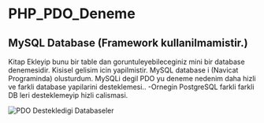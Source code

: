 # PHP_PDO_Deneme

## MySQL Database (Framework kullanilmamistir.)

Kitap Ekleyip bunu bir table dan goruntuleyebileceginiz mini bir database denemesidir.
Kisisel gelisim icin yapilmistir. MySQL database i (Navicat Programinda) olusturdum.
MySQLi degil PDO yu deneme nedenim daha hizli ve farkli database yapilarini desteklemesi..
-Ornegin PostgreSQL  farkli farkli DB leri desteklemeyip hizli calismasi.


![PDO Destekledigi Databaseler](https://www.yucelalkan.com/uploads/28_php_pdo_veritabanlari.png)
